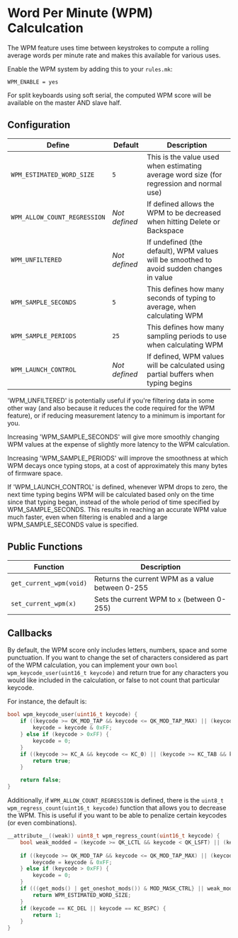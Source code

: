 # Word Per Minute (WPM) Calculcation

The WPM feature uses time between keystrokes to compute a rolling average words per minute rate and makes this available for various uses.

Enable the WPM system by adding this to your `rules.mk`:

    WPM_ENABLE = yes

For split keyboards using soft serial, the computed WPM score will be available on the master AND slave half.

## Configuration

| Define                       | Default       | Description                                                                              |
|------------------------------|---------------|------------------------------------------------------------------------------------------|
| `WPM_ESTIMATED_WORD_SIZE`    | `5`           | This is the value used when estimating average word size (for regression and normal use) |
| `WPM_ALLOW_COUNT_REGRESSION` | _Not defined_ | If defined allows the WPM to be decreased when hitting Delete or Backspace               |
| `WPM_UNFILTERED`             | _Not defined_ | If undefined (the default), WPM values will be smoothed to avoid sudden changes in value |
| `WPM_SAMPLE_SECONDS`         | `5`           | This defines how many seconds of typing to average, when calculating WPM                 |
| `WPM_SAMPLE_PERIODS`         | `25`          | This defines how many sampling periods to use when calculating WPM                       |
| `WPM_LAUNCH_CONTROL`         | _Not defined_ | If defined, WPM values will be calculated using partial buffers when typing begins       |

'WPM_UNFILTERED' is potentially useful if you're filtering data in some other way (and also because it reduces the code required for the WPM feature), or if reducing measurement latency to a minimum is important for you.

Increasing 'WPM_SAMPLE_SECONDS' will give more smoothly changing WPM values at the expense of slightly more latency to the WPM calculation.

Increasing 'WPM_SAMPLE_PERIODS' will improve the smoothness at which WPM decays once typing stops, at a cost of approximately this many bytes of firmware space.

If 'WPM_LAUNCH_CONTROL' is defined, whenever WPM drops to zero, the next time typing begins WPM will be calculated based only on the time since that typing began, instead of the whole period of time specified by WPM_SAMPLE_SECONDS.  This results in reaching an accurate WPM value much faster, even when filtering is enabled and a large WPM_SAMPLE_SECONDS value is specified.

## Public Functions

|Function                  |Description                                       |
|--------------------------|--------------------------------------------------|
|`get_current_wpm(void)`   | Returns the current WPM as a value between 0-255 |
|`set_current_wpm(x)`      | Sets the current WPM to `x` (between 0-255)      |

## Callbacks

By default, the WPM score only includes letters, numbers, space and some punctuation.  If you want to change the set of characters considered as part of the WPM calculation, you can implement your own `bool wpm_keycode_user(uint16_t keycode)` and return true for any characters you would like included in the calculation, or false to not count that particular keycode.

For instance, the default is:

```c
bool wpm_keycode_user(uint16_t keycode) {
    if ((keycode >= QK_MOD_TAP && keycode <= QK_MOD_TAP_MAX) || (keycode >= QK_LAYER_TAP && keycode <= QK_LAYER_TAP_MAX) || (keycode >= QK_MODS && keycode <= QK_MODS_MAX)) {
        keycode = keycode & 0xFF;
    } else if (keycode > 0xFF) {
        keycode = 0;
    }
    if ((keycode >= KC_A && keycode <= KC_0) || (keycode >= KC_TAB && keycode <= KC_SLSH)) {
        return true;
    }

    return false;
}
```

Additionally, if `WPM_ALLOW_COUNT_REGRESSION` is defined, there is the `uint8_t wpm_regress_count(uint16_t keycode)` function that allows you to decrease the WPM. This is useful if you want to be able to penalize certain keycodes (or even combinations). 

```c
__attribute__((weak)) uint8_t wpm_regress_count(uint16_t keycode) {
    bool weak_modded = (keycode >= QK_LCTL && keycode < QK_LSFT) || (keycode >= QK_RCTL && keycode < QK_RSFT);
    
    if ((keycode >= QK_MOD_TAP && keycode <= QK_MOD_TAP_MAX) || (keycode >= QK_LAYER_TAP && keycode <= QK_LAYER_TAP_MAX) || (keycode >= QK_MODS && keycode <= QK_MODS_MAX)) {
        keycode = keycode & 0xFF;
    } else if (keycode > 0xFF) {
        keycode = 0;
    }
    if (((get_mods() | get_oneshot_mods()) & MOD_MASK_CTRL} || weak_modded) && (keycode == KC_DEL || keycode == KC_BSPC)) {
        return WPM_ESTIMATED_WORD_SIZE;
    }
    if (keycode == KC_DEL || keycode == KC_BSPC) {
        return 1;
    }
}
```
